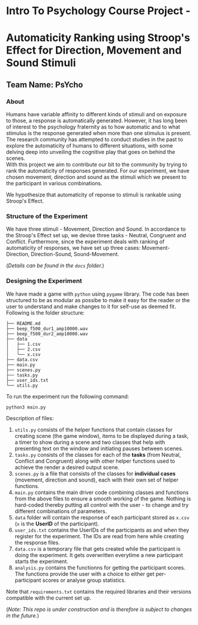# Intro To Psychology Course Project - 
# Automaticity Ranking using Stroop's Effect for Direction, Movement and Sound Stimuli

## Team Name: PsYcho

### About
Humans have variable affinity to different kinds of stimuli and on exposure to those, a response is automatically generated. However, it has long been of interest to the psychology fraternity as to how automatic and to what stimulus is the response generated when more than one stimulus is present. \
The research community has attempted to conduct studies in the past to explore the automaticity of humans to different situations, with some delving deep into unveiling the cognitive play that goes on behind the scenes. \
With this project we aim to contribute our bit to the community by trying to rank the automaticity of responses generated. For our experiment, we have chosen movement, direction and sound as the stimuli which we present to the participant in various combinations. 

We hypothesize that automaticity of reponse to stimuli is rankable using Stroop's Effect. 

### Structure of the Experiment
We have three stimuli - Movement, Direction and Sound. In accordance to the Stroop's Effect set up, we devise three tasks - Neutral, Congruent and Conflict. Furthermore, since the experiment deals with ranking of automaticity of responses, we have set up three cases: Movement-Direction, Direction-Sound, Sound-Movement. 

(*Details can be found in the `docs` folder.*)

### Designing the Experiment
We have made a game with `python` using `pygame` library. 
The code has been structured to be as modular as possibe to make it easy for the reader or the user to understand and make changes to it for self-use as deemed fit. Following is the folder structure:
```
├── README.md
├── beep_f500_dur1_amp10000.wav
├── beep_f500_dur2_amp10000.wav
├── data
│   ├── 1.csv
│   ├── 2.csv
│   └── x.csv
├── data.csv
├── main.py
├── scenes.py
├── tasks.py
├── user_ids.txt
└── utils.py
```

To run the experiment run the following command:
```
python3 main.py
```

Description of files:
1. `utils.py` consists of the helper functions that contain classes for creating scene (the game window), items to be displayed during a task, a timer to show during a scene and two classes that help with presenting text on the window and initiating pauses between scenes.
2. `tasks.py` consists of the classes for each of the **tasks** (from Neutral, Conflict and Congruent) along with other helper functions used to achieve the render a desired output scene.
3. `scenes.py` is a file that consists of the classes for **individual cases** (movement, direction and sound), each with their own set of helper functions.
4. `main.py` contains the main driver code combining classes and functions from the above files to ensure a smooth working of the game. Nothing is hard-coded thereby putting all control with the user - to change and try different combinations of parameters. 
5. `data` folder will contain the response of each participant stored as `x.csv` (`x` is the **UserID** of the participant).
6. `user_ids.txt` contains the UserIDs of the participants as and when they register for the experiment. The IDs are read from here while creating the response files.
7. `data.csv` is a temporary file that gets created while the participant is doing the experiment. It gets overwritten everytime a new participant starts the experiment.
8. `analysis.py` contains the functionns for getting the participant scores. The functions provide the user with a choice to either get per-participant scores or analyse group statistics.

Note that `requirements.txt` contains the required libraries and their versions compatible with the current set up.


(*Note: This repo is under construction and is therefore is subject to changes in the future.*)



